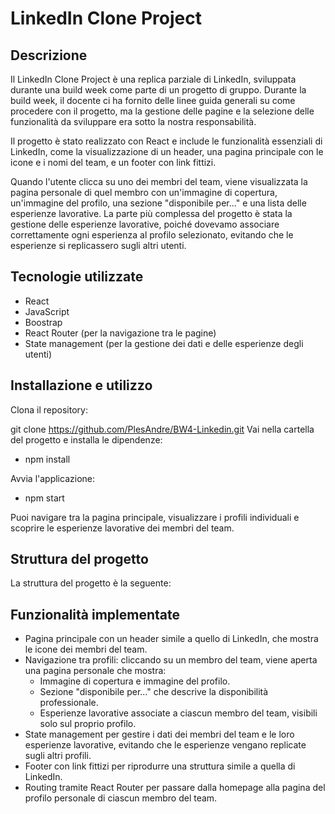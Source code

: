 # LinkedIn Clone Project

## Descrizione
Il LinkedIn Clone Project è una replica parziale di LinkedIn, sviluppata durante una build week come parte di un progetto di gruppo. Durante la build week, il docente ci ha fornito delle linee guida generali su come procedere con il progetto, ma la gestione delle pagine e la selezione delle funzionalità da sviluppare era sotto la nostra responsabilità.

Il progetto è stato realizzato con React e include le funzionalità essenziali di LinkedIn, come la visualizzazione di un header, una pagina principale con le icone e i nomi del team, e un footer con link fittizi.

Quando l'utente clicca su uno dei membri del team, viene visualizzata la pagina personale di quel membro con un'immagine di copertura, un'immagine del profilo, una sezione "disponibile per..." e una lista delle esperienze lavorative. La parte più complessa del progetto è stata la gestione delle esperienze lavorative, poiché dovevamo associare correttamente ogni esperienza al profilo selezionato, evitando che le esperienze si replicassero sugli altri utenti.

## Tecnologie utilizzate
- React
- JavaScript
- Boostrap
- React Router (per la navigazione tra le pagine)
- State management (per la gestione dei dati e delle esperienze degli utenti)

## Installazione e utilizzo
Clona il repository:

git clone https://github.com/PlesAndre/BW4-Linkedin.git
Vai nella cartella del progetto e installa le dipendenze:
- npm install
  
Avvia l'applicazione:
- npm start

Puoi navigare tra la pagina principale, visualizzare i profili individuali e scoprire le esperienze lavorative dei membri del team.

## Struttura del progetto
La struttura del progetto è la seguente:

## Funzionalità implementate
- Pagina principale con un header simile a quello di LinkedIn, che mostra le icone dei membri del team.
- Navigazione tra profili: cliccando su un membro del team, viene aperta una pagina personale che mostra:
   - Immagine di copertura e immagine del profilo.
   - Sezione "disponibile per..." che descrive la disponibilità professionale.
   - Esperienze lavorative associate a ciascun membro del team, visibili solo sul proprio profilo.
- State management per gestire i dati dei membri del team e le loro esperienze lavorative, evitando che le esperienze vengano replicate sugli altri profili.
- Footer con link fittizi per riprodurre una struttura simile a quella di LinkedIn.
- Routing tramite React Router per passare dalla homepage alla pagina del profilo personale di ciascun membro del team.
